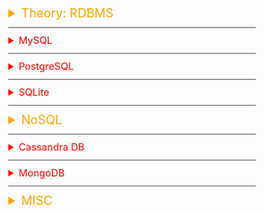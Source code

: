 <details><summary style="font-size:25px;color:Orange;text-align:left"> Theory: RDBMS </summary>

-   𝑳𝒊𝒔𝒕 𝒐𝒇 𝐔𝐬𝐞𝐟𝐮𝐥𝐥 𝑺𝒚𝒎𝒃𝒐𝒍𝒔: ⌘ ⌥ + ⌃ + ⤶ ⇧  ⤶ ⬋ ↩︎ ↲ ↵ ↫ ♥ ★ 🎾 &
-   [Learn PostgreSQL Tutorial - Full Course for Beginners](https://www.youtube.com/watch?v=qw--VYLpxG4&t=1615s)
-   [SQL Tutorial - Full Database Course for Beginners](https://www.youtube.com/watch?v=HXV3zeQKqGY&t=4269s)
-   🔥 MOS01:
    -   `ROOT` USER PASSWORD : `S...s.....`
    -   `Shah` USER PASSWORD : `s........9`
-   🔥 MOS02:
    -   `ROOT` USER PASSWORD : `AMs#....`
-   🔥 DOCUMENTATION OF MYSQL: https://dev.mysql.com/doc/refman/8.0/en/

</details>

---

<details><summary style="font-size:20px;color:Red;text-align:left"> MySQL </summary>

-   `$ `

-   How to start/stop mysql server from terminal
    ```bash
    alias startmysql="sudo /usr/local/mysql/support-files/mysql.server start"
    alias stopmysql="sudo /usr/local/mysql/support-files/mysql.server stop"
    alias statusmysql="sudo /usr/local/mysql/support-files/mysql.server status"
    alias logmysql="tail -f /usr/local/mysql/data/$(hostname).err"
    ```

##### LOGIN & LOGOUT

-   `$ mysql -u root -p`

    -   to connect to mysql server as 'root' user using password.

-   `$ mysql -u Farzana -p`

    -   login with username - 'Farzana'

-   `$ mysql -h host -u user -p`

    -   If the server runs on a machine other than the one where you log in, you must also specify a host name along username

-   `mysql> QUIT;`

    -   to quit mysql server

-   `mysql> mysql.server start;`

    -   Turn the mysql server on

-   `mysql> mysql.server stop;`

    -   Turn the mysql server off.

-   `mysql> source file_name.sql;`
    -   to execute a sql file named file_name.sql

##### PRIMARYLY USEFULL MYSQL COMMAND

-   `mysql> SHOW DATABASES;`

    -   Lists out the databases that are accessible by the MySQL DBMS.

-   `mysql> USE Databasename;`

    -   This will be used to select a database in the MySQL workarea.

-   `mysql> SHOW [FULL] TABLES;`

    -   Shows the tables in the database once a database has been selected with the use-command (`USE Databasename`).

-   `mysql> SHOW COLUMNS FROM tablename;`

    -   Shows the attributes, types of attributes, key information, whether NULL is permitted, defaults, and other information for a table.

-   `mysql> SHOW INDEX FROM tablename;`

    -   Presents the details of all indexes on the table, including the PRIMARY KEY.

-   `mysql> SHOW TABLE STATUS LIKE tablename\G;`

    -   Reports details of the MySQL DBMS performance and statistics.

-   `DESCRIPBE TABLE;`

    -   Describe the given table.

-   `EXPLAIN DATABASE.TABLE;`
    -   Describe the given table as `DESCRIBE TABLE` does

##### ADMINISTRATIVE OPERATIONS

-   `mysql> CREATE user 'Shah'@'localhost' IDENTIFIED BY 'shah711409';`
-   `mysql> GRANT ALL PRIVILEGES ON *.* TO 'Shah'@'localhost' WITH GRANT OPTION;`
-   `mysql> FLUSH PRIVILEGES;`
-   `mysql> CREATE user 'Farzana'@'localhost' IDENTIFIED BY 'FBs#7591';`

    -   Create a user by username 'Farzana' with password 'FBs#7591'

-   `mysql> DROP USER 'Farzana'@'localhost';`

    -   Delete a user 'Farzana' from the database.

-   `mysql> delete from mysql.user where user='Farzana' and host='localhost';`

    -   Delete a user named 'Farzana' from the user table

-   `mysql> SELECT VERSION(), CURRENT_DATE;`

    -   to asks the server to tell you its version number and the current date

-   `mysql> SELECT CURRENT_USER();`

    -   Returns the current MySQL username and hostname.

-   `mysql> SELECT user FROM mysql.user;`

    -   Select user column from user table of mysql databases

-   `mysql> SET PASSWORD FOR 'root'@'localhost' = PASSWORD('AMs#....');`

    -   Set password as 'AMs#....' for root user

-   `mysql> UPDATE mysql.user SET Password=PASSWORD('ABs#1234') WHERE User='A.Momin';`

    -   Set password as 'AMs#....' for root user

-   `mysql> GRANT ALL ON book_shop.* TO 'Farzana' IDENTIFIED BY 'FBs#7591';`

    -   Give a user, 'Farzana', all privileges of the database, book_shop

-   `mysql> FLUSH PRIVILEGES;`

    -   Rereads the privileges from the grant tables in the mysql system schema

-   `mysql> help ALTER`

    -   provide help about `ALTER`

-   **ALTER**

    -   `mysql> help ALTER SERVER`

        -   Provide help of the command, 'ALTER' with item 'SERVER'.

    -   `mysql> ALTER USER 'root'@'localhost' IDENTIFIED BY 'PASS#...’;`

        -   Change password of 'root' user from old password to new password, PASS#...

    -   `mysql> ALTER USER 'root'@'localhost' IDENTIFIED WITH mysql_native_password BY 'Shahs#1300';`

        -   Update password of root user

    -   `mysql> ALTER USER 'jeffrey'@'localhost' PASSWORD EXPIRE;`

        -   To expire an account password manually

    -   `mysql> SELECT SIN(PI()/4), (4+1)*5;`
        -   Performs mathematical operations.

-   **PRIVILEGES**

    -   `mysql> GRANT ALL ON interview_questions.* TO 'A.Momin'@'localhost';`

##### Role Based Access Control

MySQL does not have built-in roles like some other database management systems, but you can simulate Role-Based Access Control (RBAC) using a combination of user accounts and privileges. Here's a demonstration of how you can implement RBAC-like access control in MySQL:

-   **Step 1**: Create Users

    ```sql
    CREATE USER 'admin'@'localhost' IDENTIFIED BY 'admin_password';
    CREATE USER 'editor'@'localhost' IDENTIFIED BY 'editor_password';
    CREATE USER 'viewer'@'localhost' IDENTIFIED BY 'viewer_password';
    ```

-   **Step 2**: Create a Database and Grant Access

    ```sql
    CREATE DATABASE mydatabase;
    Grant different privileges to each user based on their role:
    ```

    ```sql
    -- Admin has all privileges on mydatabase
    GRANT ALL PRIVILEGES ON mydatabase.* TO 'admin'@'localhost';

    -- Editor can insert and update, but not delete
    GRANT INSERT, UPDATE ON mydatabase.* TO 'editor'@'localhost';

    -- Viewer has read-only access
    GRANT SELECT ON mydatabase.* TO 'viewer'@'localhost';
    ```

-   **Step 3**: View User Privileges

    -   You can check the privileges assigned to each user:

    ```sql
    SHOW GRANTS FOR 'admin'@'localhost';
    SHOW GRANTS FOR 'editor'@'localhost';
    SHOW GRANTS FOR 'viewer'@'localhost';
    ```

-   **Step 4**: Test the Setup

    -   Log in as each user and test their access:

    ```bash
    mysql -u admin -p
    mysql -u editor -p
    mysql -u viewer -p
    ```

-   **Step 5**: Revoke Privileges if Needed

    -   If you need to change a user's privileges, you can use the REVOKE statement:

    ```sql
    REVOKE DELETE ON mydatabase.* FROM 'editor'@'localhost';
    ```

-   **Step 6**: Remove Users

    ```sql
    DROP USER 'admin'@'localhost';
    DROP USER 'editor'@'localhost';
    DROP USER 'viewer'@'localhost';
    ```

##### UNINSTAL MYSQL

-   Open a terminal window.
-   Use mysqldump to backup your databases to text files!
-   Stop the database server.
-   sudo rm /usr/local/mysql.
-   sudo rm -rf /usr/local/mysql\*
-   sudo rm -rf /Library/StartupItems/MySQLCOM.

</details>

---

<details><summary style="font-size:20px;color:Red;text-align:left"> PostgreSQL </summary>

-   `$ `

-   `$ /usr/local/var/postgresql\@14/pg_hba.conf`
-   `$ /usr/local/var/postgresql\@14/postgresql.conf`
-   `$ createdb --help`

    -   createdb creates a PostgreSQL database.
    -   Usage:
        -   `$ createdb [OPTION]... [DBNAME] [DESCRIPTION]`

-   PostgreSQL installed through `Homebrew`:

    -   `$ brew info postgresql` → Find information about 'postgresql' installed through 'brew'.
    -   `$ brew services run/start postgresql` → Run/Start the service formula without/with registering to launch at login (or boot) of your machine.
    -   `$ brew services stop/kill postgresql` → Stop the service formula immediately and unregister/keeping-registered it from launching at login of your machine.
    -   `$ brew services restart postgresql@14` → To restart postgresql@14 after an upgrade.

-   Adds `PostgreSQL` to the `PATH` variable:
    -   `export PATH=${PATH}:/Applications/Postgres.app/Contents/Versions/13/bin`
-   note: `sudo mkdir -p /etc/paths.d && echo /Applications/Postgres.app/Contents/Versions/latest/bin | sudo tee /etc/paths.d/postgresapp`
-   MASTER PASSWORD: `AMs#....`

###### How to `search`/`install`/`run`/`start` and `stop` PostgreSQL through Homebrew.

-   `$ brew search postgres`
-   `$ brew install postgresql@14`
-   `$ brew services run/start postgresql`
-   `$ psql postgres` → Start using pre-defined 'postgres` database.
-   `$ brew services stop/kill postgresql`
-   `$ brew services list` → Check status

##### Connect/Login:

-   `$ brew services run/start postgresql` → Run/Start the service formula without/with registering to launch at login (or boot) of your machine.
-   `$ psql -l` → List out available PostgreSQl DB.
-   `$ createdb am` → Create a DB using `createdb` utility included with PostgreSQl.
-   `$ psql` → login to PostgreSQL using the default DB name ('am') as Super-user ('am')
-   `$ psql db_name` → login to `db_name` DB as Super-user.

-   `$ psql --help`
-   `$ psql [OPTION]... [DBNAME [USERNAME]]`
-   `$ psql -U am`
    -   If database name explicitly is not provided, pg tries to login the user into the db ('am') named by the username ('am').
-   `$ psql -U am -d am`
-   `$ psql -h localhost -p 5432 -U amomin amomin`
-   `$ psql -h localhost -p 5432 -U airflow -d airflow_docker`
-   `$ psql -h localhost -p 5432 -U interview_questions -d interview_questions`
-   `$ psql -U interview_questions -d interview_questions`
-   `$ psql -U airflow -d airflow_docker`
-   `$ psql -h localhost -p 5432 -U am am`
-   `DBName-# \c database_name` → Connect to the given database from the current database (DBName).

-   Connection options:
    -   `-d, --dbname=DBNAME`
        -   database name to connect
    -   `-h, --host=HOSTNAME`
        -   database server host or socket directory (default: "local socket")
    -   `-p, --port=PORT`
        -   database server port (default: "5432")
    -   `-U, --username=USERNAME`
        -   database user name (default: "am")
    -   `-w, --no-password`
        -   never prompt for password
    -   `-W, --password`
        -   force password prompt (should happen automatically)

```yml
-   User: am
    -   DBNAME: am
    -   Password: a.......4
-   User: amomin
    -   DBNAME: amomin
    -   Password: s...s.....
-   User: airflow
    -   DBNAME: airflow_docker
    -   Password: airflow
-   User: interview_questions
    -   DBNAME: interview_questions
    -   Password: 1111
```

##### Usefull Commands:

-   `DBName-# \?`
-   `DBName-# \c` → opyright for distribution terms
-   `DBName-# \h` → for help with SQL commands
-   `DBName-# \?` → for help with psql commands
-   `DBName-# \g` → or terminate with semicolon to execute query
-   `DBName-# \q` → quit from the PostgreSQL.
-   `a.momin-# \l` → list out all the databases.
-   `a.momin-# \c postgres` → Conect to pre-defined `postgres` database from whatever database you'r are using.
-   `DBName-# \dt` → list of all tables in the currently connected database, along with information such as their schema and owner.
-   `DBName-# \du` → list all users and their attributes, including their username, whether they are a superuser or can create databases, and their role memberships.
-   `DBName-# \du UserName` → To check the group(s) the user is associated with.
-   `DBName-# \! clear` → To clear the psql CLI.

-   `DBName-# CREATE USER a.momin WITH PASSWORD 's...s.....';`
-   `DBName-# CREATE USER interview_questions WITH PASSWORD '1111';`
-   `postgres=# CREATE DATABASE interview_questions WITH OWNER = interview_questions;`
-   `postgres=# CREATE DATABASE your_database_name WITH OWNER = your_username;`
-   `postgres=# ALTER USER am WITH PASSWORD 's...s.....';`
-   `postgres=# SELECT * FROM pg_user WHERE usename = 'am';`
-   `postgres=# SELECT * FROM pg_user;`
-   `postgres=# SELECT usename FROM pg_user;`
-   `postgres=# `
-   `DBName=# \i my_script.sql`

-   How to delete a user?
    -   `$ DROP ROLE username;`
-   How to delete a database?
    -   `$ DROP DATABASE database_name;`

##### PGAdmin

-   postgres
    -   Default username, a precreated database name
    -   Master password: AMs#1300
        -   Valid for all databases except for user created databases with different password

</details>

---

<details><summary style="font-size:20px;color:Red;text-align:left"> SQLite </summary>

-   How to execute SQL script

    -   `$ sqlite3 your_database_name.db`
    -   `$ .read your_script_file.sql`
    -   `$ .exit`
    -   `$ `

-   How to export data from 'sqlite' database

    -   `$ sqlite3 db.sqlite`
    -   `sqlite3> .mode csv`
    -   `sqlite3> .output /path/to/output/file_name.csv`
    -   `sqlite3> .output student_data.csv`
    -   `sqlite3> SELECT * FROM table_name;`
    -   `sqlite3> SELECT * FROM student_student;`

-   How to import data from csv file to 'sqlite' database

    -   `$ sqlite3 db.sqlite`
    -   `sqlite3> .mode csv`
    -   `sqlite3> .import /path/to/csv/file_name.csv table_name`
    -   `sqlite3> .import student_data.csv student_student`
    -   `sqlite3> SELECT * FROM table_name;`

</details>

---

<details><summary style="font-size:25px;color:Orange;text-align:left"> NoSQL </summary>

-   [NoSQL Database Tutorial – Full Course for Beginners](https://www.youtube.com/watch?v=xh4gy1lbL2k&t=3220s)

-   NoSQL (which stands for "not only SQL") is a broad term that refers to a class of databases that use a non-relational data model to store and retrieve data. While traditional relational databases use tables with fixed schemas and structured data, NoSQL databases allow for more flexible and dynamic data models, often using key-value pairs, document-based storage, or graph-based models.
-   NoSQL (Not Only SQL) databases have gained popularity in recent years due to their ability to handle large amounts of unstructured and semi-structured data that traditional relational databases struggle with. It offers many advantages over traditional relational databases, especially for modern applications that require high scalability, flexibility, and performance.

##### Here are some of the advantages of NoSQL databases:

-   `Scalability`: NoSQL databases can easily scale horizontally by adding more nodes to the system, allowing them to handle massive amounts of data and high-traffic applications.
-   `Flexibility`: NoSQL databases are designed to handle various types of data, including unstructured and semi-structured data, which makes them a better fit for modern applications.
-   `Performance`: NoSQL databases can provide faster read and write speeds than traditional relational databases, especially when dealing with large amounts of data.
-   `Cost-effective`: NoSQL databases are typically open source and free to use, which makes them a cost-effective solution for small and large businesses.
-   `Availability`: NoSQL databases are designed to handle high availability and fault tolerance, ensuring that applications continue to function even if one or more nodes fail.
-   `Easy to use`: NoSQL databases are typically easier to set up and use than traditional relational databases, which require extensive schema design and management.
-   `Cloud-native`: NoSQL databases are a good fit for cloud environments, as they can easily scale up and down as needed and are designed to work in distributed environments.

##### Key terms and concepts associated with NoSQL databases:

-   `Document`: A NoSQL document is a data structure that can contain any number of fields, with each field having a name and a value. Documents are often used in document-based NoSQL databases such as MongoDB and Couchbase.

-   `Key-value store`: A key-value store is a NoSQL database that stores data as a collection of key-value pairs, where each key is unique and the associated value can be any data type. Key-value stores are often used for caching, session management, and real-time data processing.
-   `Column family`: A column family is a grouping of related data in a NoSQL database that is stored as columns rather than rows. Column families are often used in column-based NoSQL databases such as Apache Cassandra.
-   `Graph database`: A graph database is a NoSQL database that stores data in nodes and edges, where nodes represent entities and edges represent relationships between those entities. Graph databases are often used for social networking, recommendation engines, and fraud detection.
-   `CAP theorem`: The CAP theorem states that in a distributed system, it is impossible to simultaneously provide more than two out of three guarantees: consistency, availability, and partition tolerance. NoSQL databases often prioritize availability and partition tolerance over strong consistency.

    -   `Consistency (C)`:

        -   In a distributed database system, consistency implies that all nodes in the system will have the same data view at the same time. When a write operation is performed and acknowledged to the client, all subsequent read operations from any node will return the most recent write.
        -   In other words, consistency ensures that the data is always up-to-date and consistent across all nodes.

    -   `Availability (A)`:

        -   Availability means that every request (read or write) to the database receives a response, without guaranteeing that it is the most up-to-date data. An available system doesn't necessarily provide the latest data but ensures that there is no downtime or unavailability in the system.
        -   It's important to note that "availability" in the CAP theorem refers to the ability of the system to respond to client requests, even if the response is based on potentially outdated data.

    -   `Partition Tolerance (P)`:

        -   Partition tolerance means that the database can continue to function even in the presence of network partitions or communication failures between nodes in a distributed system. Network partitions can occur due to network failures or delays, but the system should still operate without complete failure.
        -   Partition tolerance is essential for distributed systems because network issues are a common occurrence in real-world scenarios.

    -   The CAP theorem asserts that it's impossible to simultaneously achieve all three of these properties in a distributed database system. You can have any combination of two out of the three:

    -   `CA`: If you prioritize Consistency and Availability (CA), your database will provide strong consistency guarantees, but it may become unavailable in the presence of network partitions. Traditional relational databases often fall into this category.

    -   `CP`: If you prioritize Consistency and Partition Tolerance (CP), your database will ensure data consistency even in the face of network partitions, but this may come at the cost of availability during partition scenarios. Some distributed databases, like HBase, lean towards CP.

    -   `AP`: If you prioritize Availability and Partition Tolerance (AP), your database will always be available to respond to requests, even in the presence of network partitions, but it may not guarantee strong data consistency. Many NoSQL databases, such as Cassandra and Couchbase, aim for AP characteristics.

    -   It's important to understand that the CAP theorem is more of a guideline than a strict rule, and real-world distributed systems often make trade-offs based on specific use cases and requirements. The choice between consistency, availability, and partition tolerance depends on the application's needs and the desired trade-offs in a given distributed database system.

-   `Sharding`: Sharding is the process of splitting a large dataset across multiple servers, or shards, to improve performance and scalability in a distributed system.
-   `MapReduce`: MapReduce is a programming model used for processing large datasets in a distributed system, often used in conjunction with NoSQL databases to perform analytics and data processing.

##### Different Types of NoSQL Databases:

NoSQL databases are a diverse group of database management systems that are designed to handle various types of data and use cases. Comparing different types of NoSQL databases can be challenging because each type is optimized for specific scenarios. Here, I'll provide an overview of the main types of NoSQL databases (document-oriented, key-value, column-family, and graph), highlighting their characteristics, strengths, and weaknesses:

-   `Document-Oriented Databases`:

    -   `Examples`: `MongoDB`, `CouchDB`, `RavenDB`
    -   `Data Model`: Store data in flexible, semi-structured documents (e.g., JSON, BSON, XML).
    -   `Strengths`:
        -   Schema flexibility allows for easy data evolution.
        -   Good for storing complex hierarchical data structures.
        -   Well-suited for content management systems, catalogs, and user profiles.
    -   `Weaknesses`:
        -   Less efficient for highly relational data.
        -   May require careful schema design for complex queries.
        -   Limited support for transactions and joins.

-   `Key-Value Stores`:

    -   `Examples`: `Redis`, `Amazon DynamoDB`, `Riak`
    -   `Data Model`: Simple key-value pairs; values can be binary blobs or strings.
    -   `Strengths`:
        -   Extremely fast and scalable for read and write operations.
        -   Ideal for caching, session management, and real-time analytics.
        -   Well-suited for high-throughput applications.
    -   `Weaknesses`:
        -   Limited query capabilities (no complex queries or joins).
        -   May not support data types beyond strings and binary.

-   `Column-Family Stores`:

    -   `Examples`: `Apache Cassandra`, `HBase`, `ScyllaDB`
    -   `Data Model`: Data is organized into column families, similar to tables with rows and columns.
    -   `Strengths`:
        -   Highly scalable and designed for distributed environments.
        -   Excellent for write-intensive and time-series data.
        -   Provides tunable consistency levels.
    -   `Weaknesses`:
        -   Complex data modeling required for querying.
        -   May not support ACID transactions.
        -   Limited support for ad-hoc queries.

-   `Graph Databases`:

    -   `Examples`: `Neo4j`, `Amazon Neptune`, `ArangoDB`
    -   `Data Model`: Represent data as nodes, relationships, and properties, making it suitable for graph-based data structures.
    -   `Strengths`:
        -   Efficient for complex graph traversals and querying relationships.
        -   Ideal for recommendation engines, social networks, fraud detection, and knowledge graphs.
        -   Support for rich querying and pattern matching.
    -   `Weaknesses`:
        -   May not perform as well for non-graph use cases.
        -   Scaling can be challenging for large graphs.
        -   Limited support for tabular or document data.

-   `Time-Series Databases`:

    -   `Examples`: `InfluxDB`, `OpenTSDB`, `TimescaleDB`
    -   `Data Model`: Designed specifically for time-series data, such as sensor data, logs, and event data.
    -   `Strengths`:
        -   Optimized for high-volume data ingestion and time-based querying.
        -   Provides retention policies and downsampling capabilities.
        -   Ideal for monitoring, IoT, and analytics.
    -   `Weaknesses`:
        -   Less suitable for non-time-series data.
        -   May not support complex joins or transactions.
        -   Choosing the right NoSQL database depends on your specific requirements, including data structure, scalability needs, query complexity, and performance considerations. Many modern applications use a combination of different types of databases (polyglot persistence) to address various use cases within the same system.

</details>

---

<details><summary style="font-size:20px;color:Red;text-align:left"> Cassandra DB</summary>

-   [Apache Cassandra Tutorial](https://www.youtube.com/playlist?list=PLalrWAGybpB-L1PGA-NfFu2uiWHEsdscD)
-   [Learn Apache Cassandra In 1.5 Hours - Apache Cassandra Tutorial For Beginners](https://www.youtube.com/watch?v=_UGxEMdPYVI&t=127s)
-   []()
-   []()

Cassandra is a distributed NoSQL database system designed for high availability, scalability, and fault tolerance. It was originally developed at Facebook and is now maintained by the Apache Software Foundation. To understand Cassandra in gory detail, let's delve into some of its key terms and concepts:

-   `Distributed Database`: Cassandra is a distributed database system, which means it can span multiple nodes (machines) across different data centers. This distribution provides redundancy and high availability.
-   `Node`: In Cassandra, a node is a single instance of the database running on a machine. Nodes collectively form a cluster.
    -   Node Ring:
        -   Nodes in a Cassandra cluster are organized in a ring structure.
        -   Each node is assigned a token, and the ring structure facilitates data distribution and retrieval.
-   `Cluster`: A cluster in Cassandra is a group of nodes working together. Data is distributed across nodes in a cluster.
-   `Keyspace`: A keyspace is a top-level namespace in Cassandra, similar to a database in a relational database system. It defines data replication settings and is used to group related tables.
    -   A keyspace is the outermost container for data in Cassandra.
    -   It is similar to a database in the relational database world.
    -   Keyspaces contain column families (tables).
-   `Table`: Tables in Cassandra are similar to tables in a relational database but with a flexible schema. Each table consists of rows and columns, and each row is identified by a unique primary key.
    -   Tables in Cassandra are called column families.
-   `Column Family`: In earlier versions of Cassandra, data was organized into column families, but this concept has evolved. In modern versions, tables serve the purpose of column families.
    -   Each column family consists of rows and columns.
    -   Columns do not need to be predefined; they can be added dynamically.
-   `Column`: In Cassandra, a column is the basic unit of data storage. Columns are grouped into rows, and each column has a name, value, and a timestamp.
    -   Columns are basic units of data in Cassandra.
    -   Columns consist of a column name, a value, and a timestamp.
    -   Columns are grouped into rows.
-   `Primary Key`: A primary key is used to uniquely identify rows within a table. In Cassandra, the primary key can consist of one or more columns.
    -   A primary key uniquely identifies a row in a table.
    -   In Cassandra, the primary key can be composite, consisting of multiple columns.
-   `Partition Key`: The partition key is the first part of the primary key. It determines how data is distributed across nodes. All rows with the same partition key are stored together on the same node.
    -   The partition key is used to distribute data across nodes in the cluster.
    -   It is part of the primary key and determines the node responsible for storing a particular row.
-   `Clustering Column`: Clustering columns are part of the primary key but are used to sort data within a partition. They determine the physical storage order of rows within a partition.
-   `Replication Factor`: Cassandra replicates data across multiple nodes for fault tolerance. The replication factor defines how many copies of data are maintained. It's set at the keyspace level.
    -   Cassandra replicates data across multiple nodes for fault tolerance and high availability.
    -   The replication factor determines how many copies of each piece of data are stored.
-   `Consistency Level`: Cassandra allows you to configure the consistency level for read and write operations. Consistency levels determine how many nodes must acknowledge the operation for it to be considered successful.
    -   The consistency level determines how many nodes must respond to a read or write operation for it to be considered successful.
    -   It is configurable based on the desired balance between consistency and availability.
-   `CAP Theorem`: Cassandra adheres to the CAP theorem, which states that in a distributed system, you can have at most two of the following three properties: Consistency, Availability, and Partition Tolerance. Cassandra prioritizes Availability and Partition Tolerance over strict Consistency.
-   `Data Modeling`: Cassandra's data model is designed for query-intensive workloads. It's essential to model your data to fit the query patterns you expect.
-   `Tombstones`: Cassandra uses tombstones to mark data that has been deleted. These tombstones are eventually removed during compaction.
-   `Compaction`: Compaction is the process of merging and compacting SSTables (Sorted String Tables) to reduce disk space usage and improve read performance.
-   `CQL (Cassandra Query Language)`: CQL is a SQL-like query language used to interact with Cassandra databases. It provides commands for creating tables, inserting data, and querying data.
-   `Gossip Protocol`: Cassandra uses a gossip protocol for node discovery and cluster management. Nodes communicate with each other to share information about their status and the cluster's topology.
-   `Read Repair and Hinted Handoff`: Cassandra automatically handles read repair to ensure data consistency. Hinted handoff is a mechanism to temporarily store writes for unreachable nodes.
-   `Snitch`: A snitch in Cassandra is responsible for determining the location of nodes in the cluster, which helps in data replication and routing.
-   `Bloom Filters`: Bloom filters are used in Cassandra to quickly check if a particular row exists in a partition before performing a full read operation.
-   `Write Path and Read Path`: Cassandra's architecture includes distinct paths for write operations (commit log and memtable) and read operations (SSTables and cache).

Cassandra's architecture and concepts can be complex due to its distributed nature. It's crucial to carefully plan your data model and cluster configuration to meet your application's requirements for scalability and fault tolerance. Proper tuning and maintenance are also essential for optimal Cassandra performance.

-   `$ `

</details>

---

<details><summary style="font-size:20px;color:Red;text-align:left"> MongoDB</summary>

-   [MongoDB with Python Crash Course - Tutorial for Beginners](https://www.youtube.com/watch?v=E-1xI85Zog8&t=11s)
-   [Udacity Data Wrangling with MongoDB](https://learn.udacity.com/courses/ud032)
-   [YT: Udacity Data Wrangling with MongoDB](https://www.youtube.com/playlist?list=PLAwxTw4SYaPnq2iMkfPxmXwBFjwc_AXK_)
-   []()

MongoDB is a popular NoSQL database system known for its flexibility and scalability. To understand MongoDB in detail, let's explore its key terms and concepts:

-   `NoSQL Database`: MongoDB is a NoSQL database, which means it is not based on the traditional relational database model. Instead, it is designed to handle unstructured or semi-structured data and is known for its scalability and flexibility.
-   `Document Database`: MongoDB is a document-oriented database. Instead of tables with rows and columns, MongoDB stores data in documents. Documents are JSON-like objects with key-value pairs.
-   `Collection`: A collection in MongoDB is a group of related documents. Collections are similar to tables in a relational database but without a fixed schema. Documents within a collection can have different structures.
-   `Document`: A document is a basic unit of data in MongoDB. Documents are represented in BSON (Binary JSON) format, which allows for complex data types and nested structures.
-   `Field`: Fields are key-value pairs within a document. Each field has a name and a value, which can be of various data types, including strings, numbers, arrays, and subdocuments.
-   `ObjectId`: MongoDB automatically generates a unique ObjectId for each document by default. This ObjectId serves as a primary key for the document.
-   `Index`: MongoDB supports indexing for efficient querying. Indexes can be created on one or more fields to speed up searches.
-   `Query`: Queries in MongoDB are used to retrieve documents from a collection. You can use a query to filter documents based on specified criteria.
-   `CRUD Operations`: MongoDB supports the basic CRUD (Create, Read, Update, Delete) operations for data manipulation. These operations are performed on documents within collections.
-   `Aggregation`: MongoDB provides a powerful aggregation framework that allows you to perform complex data transformations, filtering, grouping, and calculations on the data.
-   `Replica Set`: A replica set is a group of MongoDB servers that maintain the same data. It provides redundancy and high availability. One server is the primary, and others are secondary servers that replicate data from the primary.
-   `Sharding`: Sharding is a technique used to distribute data across multiple servers (shards) to achieve horizontal scalability. It allows MongoDB to handle large volumes of data and traffic.
-   `Mongod`: mongod is the primary MongoDB daemon that runs the database server. It handles data storage, retrieval, and query processing.
-   `Mongos`: mongos is a routing service used in sharded clusters to direct client requests to the appropriate shard servers.
-   `Wire Protocol`: MongoDB uses a binary protocol for communication between clients and the database server. This protocol allows efficient data exchange.
-   `Storage Engine`: MongoDB supports different storage engines, such as WiredTiger and MMAPv1, each with its own advantages and use cases. The storage engine is responsible for data storage and management.
-   `Transactions`: MongoDB introduced multi-document transactions in recent versions, allowing you to perform multiple operations within a single transaction, ensuring data consistency.
-   `Geospatial Indexing`: MongoDB supports geospatial queries, allowing you to store and query location-based data efficiently.
-   `Change Streams`: Change streams in MongoDB enable real-time notifications of data changes in a collection. This is useful for building reactive applications.
-   `Security`: MongoDB provides security features such as authentication, authorization, encryption, and auditing to protect your data and control access.
-   `Drivers and APIs`: MongoDB offers official and community-supported drivers and APIs for various programming languages, making it easy to interact with the database from your application.
-   `MQL (MongoDB Query Language)`: MongoDB has its query language, MQL, which is used to query and manipulate documents in the database.

-   `$ `

</details>

---

<details><summary style="font-size:25px;color:Orange;text-align:left"> MISC </summary>

Fault tolerance in the context of databases refers to the ability of a database system to continue operating reliably and provide uninterrupted service in the presence of hardware or software failures, errors, or unexpected events. The goal of achieving fault tolerance is to ensure that data remains accessible and consistent even when various types of failures occur. Here are some key aspects and strategies related to fault tolerance in databases:

-   `Redundancy`: - Redundancy involves duplicating critical components of the database to eliminate single points of failure. This can include duplicating servers, storage devices, or network connections.
    Redundancy helps ensure that if one component fails, another can take over seamlessly, reducing the risk of downtime or data loss.

-   `Data Replication`: - Data replication involves maintaining multiple copies of data on different servers or locations. These copies, or replicas, are kept synchronized to ensure data availability.
    Replication can be used to improve read performance, as clients can read from the nearest replica, and it provides fault tolerance by allowing failover to a replica if the primary server becomes unavailable.

-   `High Availability (HA)`: - High availability refers to the ability of a system to remain operational and accessible with minimal downtime. In a database context, HA often involves redundant servers and automatic failover mechanisms.
    Cluster configurations, load balancers, and health monitoring are used to achieve high availability in databases.

-   `Automatic Failover`: - Automatic failover mechanisms are used to detect when a primary database server becomes unresponsive or fails. In such cases, a standby server is automatically promoted to the primary role.
    This ensures that database operations can continue without manual intervention even in the event of a server failure.

-   `Data Integrity`:

    -   Fault tolerance also includes mechanisms to maintain data integrity during failures. Techniques like write-ahead logging and transaction logs are used to ensure that changes to the database are recoverable in the event of a failure.

-   `Backup and Recovery`: - Regular backups of the database are essential for fault tolerance. Backups allow you to restore the database to a previous state in case of data corruption, accidental deletions, or catastrophic failures.
    Database systems often provide tools and procedures for performing automated and manual backups.

-   `Load Balancing`:

    -   Load balancing distributes incoming database queries and requests across multiple servers to ensure even utilization of resources. It can help prevent overloads and improve fault tolerance by redistributing workloads in case of server failures.

-   `Isolation`:

    -   Isolation techniques ensure that a failure or error in one part of the database system does not impact other parts. For example, isolating transaction processing can prevent cascading failures.

-   `Monitoring and Alerting`:

    -   Continuous monitoring of the database system for performance, health, and potential issues is crucial for fault tolerance. Alerts can notify administrators of abnormal conditions or failures.

-   `Disaster Recovery`:

    -   Disaster recovery planning involves preparing for catastrophic events, such as natural disasters or data center outages. It includes offsite backups, data replication to geographically distant locations, and recovery procedures.

-   `Consistency and Replication Models`:

    -   Databases may employ various replication models, such as synchronous or asynchronous replication, depending on the desired level of consistency and fault tolerance trade-offs.

-   Overall, fault tolerance in databases is a critical aspect of ensuring data availability and reliability, especially in mission-critical applications. Database administrators and engineers need to carefully design, configure, and maintain database systems to withstand various failure scenarios and minimize downtime.

---

-   Both SQL and NoSQL databases can be designed to be fault-tolerant, but they often use different approaches to achieve this. Here are examples of fault-tolerant databases in both categories:

-   `SQL (Relational) Database Examples`:

    -   `Oracle Database`:

        -   Oracle Database is a popular enterprise-grade relational database management system (RDBMS) known for its robust fault-tolerance features.
        -   It offers features like Oracle Real Application Clusters (Oracle RAC) for high availability and automatic failover.

    -   `Microsoft SQL Server`:

        -   Microsoft SQL Server provides features like AlwaysOn Availability Groups and database mirroring to ensure high availability and data redundancy.
        -   It can be configured for automatic failover and data replication.

    -   `PostgreSQL`:
        -   PostgreSQL is an open-source RDBMS that offers streaming replication, logical replication, and failover mechanisms for fault tolerance.
        -   Extensions like pgpool-II can be used for load balancing and high availability.

-   `NoSQL Database Examples`:

    -   `Cassandra`:

        -   Cassandra is a NoSQL database known for its fault tolerance and high availability.
        -   It uses data replication across multiple nodes in a cluster to ensure data availability even in the face of node failures.

    -   `MongoDB`:

        -   MongoDB offers features like replica sets, which provide data redundancy and automatic failover.
        -   It also has built-in data integrity mechanisms to prevent data loss during failures.

    -   `Amazon DynamoDB`:

        -   DynamoDB is a managed NoSQL database service provided by AWS.
        -   It offers built-in fault tolerance by replicating data across multiple Availability Zones (AZs) and handling automatic failover.

    -   `Couchbase`:

        -   Couchbase is a distributed NoSQL database that provides features like cross-datacenter replication (XDCR) for data redundancy and failover across multiple data centers.

    -   `Redis`:

        -   Redis is an in-memory NoSQL database. While it's not inherently distributed, it provides options for replication and high availability setups.
        -   Tools like Redis Sentinel can be used for monitoring and automatic failover.

    -   `HBase`:
        -   HBase is a NoSQL database designed for large-scale, fault-tolerant data storage.
        -   It uses Hadoop's HDFS for distributed storage and has features for data replication and high availability.

It's important to note that both SQL and NoSQL databases can be made fault-tolerant through careful design, redundancy, replication, and the use of clustering and load balancing. The choice between SQL and NoSQL databases often depends on the specific requirements of your application and your desired trade-offs between consistency, availability, and partition tolerance, as discussed in the CAP theorem.

</details>
